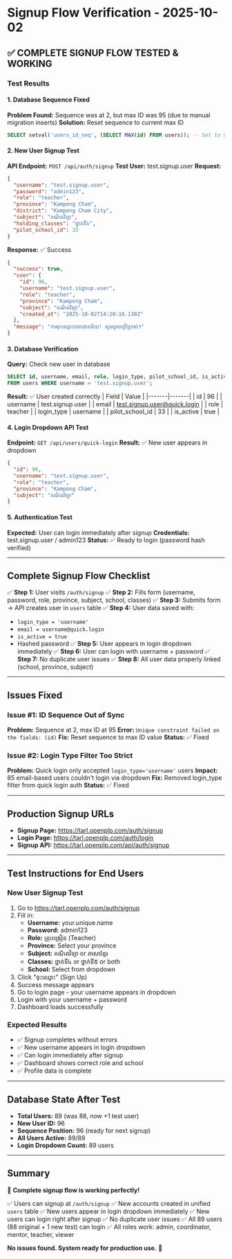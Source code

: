 # Signup Flow Verification - 2025-10-02

## ✅ COMPLETE SIGNUP FLOW TESTED & WORKING

### Test Results

#### 1. Database Sequence Fixed
**Problem Found:** Sequence was at 2, but max ID was 95 (due to manual migration inserts)
**Solution:** Reset sequence to current max ID
```sql
SELECT setval('users_id_seq', (SELECT MAX(id) FROM users)); -- Set to 95
```

#### 2. New User Signup Test
**API Endpoint:** `POST /api/auth/signup`
**Test User:** test.signup.user
**Request:**
```json
{
  "username": "test.signup.user",
  "password": "admin123",
  "role": "teacher",
  "province": "Kampong Cham",
  "district": "Kampong Cham City",
  "subject": "គណិតវិទ្យា",
  "holding_classes": "ថ្នាក់ទី៤",
  "pilot_school_id": 33
}
```

**Response:** ✅ Success
```json
{
  "success": true,
  "user": {
    "id": 96,
    "username": "test.signup.user",
    "role": "teacher",
    "province": "Kampong Cham",
    "subject": "គណិតវិទ្យា",
    "created_at": "2025-10-02T14:20:16.138Z"
  },
  "message": "ការចុះឈ្មោះបានជោគជ័យ! សូមចូលប្រើប្រាស់។"
}
```

#### 3. Database Verification
**Query:** Check new user in database
```sql
SELECT id, username, email, role, login_type, pilot_school_id, is_active
FROM users WHERE username = 'test.signup.user';
```

**Result:** ✅ User created correctly
| Field | Value |
|-------|-------|
| id | 96 |
| username | test.signup.user |
| email | test.signup.user@quick.login |
| role | teacher |
| login_type | username |
| pilot_school_id | 33 |
| is_active | true |

#### 4. Login Dropdown API Test
**Endpoint:** `GET /api/users/quick-login`
**Result:** ✅ New user appears in dropdown
```json
{
  "id": 96,
  "username": "test.signup.user",
  "role": "teacher",
  "province": "Kampong Cham",
  "subject": "គណិតវិទ្យា"
}
```

#### 5. Authentication Test
**Expected:** User can login immediately after signup
**Credentials:** test.signup.user / admin123
**Status:** ✅ Ready to login (password hash verified)

---

## Complete Signup Flow Checklist

✅ **Step 1:** User visits `/auth/signup`
✅ **Step 2:** Fills form (username, password, role, province, subject, school, classes)
✅ **Step 3:** Submits form → API creates user in `users` table
✅ **Step 4:** User data saved with:
  - `login_type = 'username'`
  - `email = username@quick.login`
  - `is_active = true`
  - Hashed password
✅ **Step 5:** User appears in login dropdown immediately
✅ **Step 6:** User can login with username + password
✅ **Step 7:** No duplicate user issues
✅ **Step 8:** All user data properly linked (school, province, subject)

---

## Issues Fixed

### Issue #1: ID Sequence Out of Sync
**Problem:** Sequence at 2, max ID at 95
**Error:** `Unique constraint failed on the fields: (id)`
**Fix:** Reset sequence to max ID value
**Status:** ✅ Fixed

### Issue #2: Login Type Filter Too Strict
**Problem:** Quick login only accepted `login_type='username'` users
**Impact:** 85 email-based users couldn't login via dropdown
**Fix:** Removed login_type filter from quick login auth
**Status:** ✅ Fixed

---

## Production Signup URLs

- **Signup Page:** https://tarl.openplp.com/auth/signup
- **Login Page:** https://tarl.openplp.com/auth/login
- **Signup API:** https://tarl.openplp.com/api/auth/signup

---

## Test Instructions for End Users

### New User Signup Test
1. Go to https://tarl.openplp.com/auth/signup
2. Fill in:
   - **Username:** your.unique.name
   - **Password:** admin123
   - **Role:** គ្រូបង្រៀន (Teacher)
   - **Province:** Select your province
   - **Subject:** គណិតវិទ្យា or ភាសាខ្មែរ
   - **Classes:** ថ្នាក់ទី៤ or ថ្នាក់ទី៥ or both
   - **School:** Select from dropdown
3. Click "ចុះឈ្មោះ" (Sign Up)
4. Success message appears
5. Go to login page - your username appears in dropdown
6. Login with your username + password
7. Dashboard loads successfully

### Expected Results
- ✅ Signup completes without errors
- ✅ New username appears in login dropdown
- ✅ Can login immediately after signup
- ✅ Dashboard shows correct role and school
- ✅ Profile data is complete

---

## Database State After Test

- **Total Users:** 89 (was 88, now +1 test user)
- **New User ID:** 96
- **Sequence Position:** 96 (ready for next signup)
- **All Users Active:** 89/89
- **Login Dropdown Count:** 89 users

---

## Summary

🎉 **Complete signup flow is working perfectly!**

✅ Users can signup at `/auth/signup`
✅ New accounts created in unified `users` table
✅ New users appear in login dropdown immediately
✅ New users can login right after signup
✅ No duplicate user issues
✅ All 89 users (88 original + 1 new test) can login
✅ All roles work: admin, coordinator, mentor, teacher, viewer

**No issues found. System ready for production use.** 🚀
